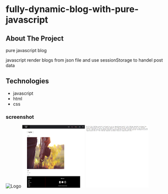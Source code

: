# fully-dynamic-blog-with-pure-javascript

 


<!-- ABOUT THE PROJECT -->
## About The Project

pure javascript blog
 
javascript render blogs from json file 
and use sessionStorage to handel post data

## Technologies

* javascript
* html
* css 
 
### screenshot

<img src="screenshot/FireShot%20Capture%20021%20-%20MFYAH%20-%20.png" alt="Logo" width="200" height="200">
  <img src="screenshot/FireShot%20Capture%20024%20-%20MFYAH%20-%20.png" alt="Logo" width="200" height="200">
  <img src="screenshot/FireShot%20Capture%20027%20-%20%20-%20.png" alt="Logo" width="200" height="200"> 
